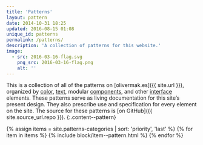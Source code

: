 ```yaml
---
title: 'Patterns'
layout: pattern
date: 2014-10-31 18:25
updated: 2016-08-15 01:08
unique_id: patterns
permalink: /patterns/
description: 'A collection of patterns for this website.'
image:
  - src: 2016-03-16-flag.svg
    png_src: 2016-03-16-flag.png
    alt: ''
---
```


This is a collection of all of the patterns on [olivermak.es]({{ site.url }}), organized by [color](/patterns/color/), [text](/patterns/text/), modular [components](/patterns/component/), and other [interface](/patterns/interface/) elements. These patterns serve as living documentation for this site’s present design. They also prescribe use and specification for every element on the site. The source for these patterns is [on GitHub]({{ site.source_url.repo }}).
{:.content--pattern}

<div class="pattern-index">
{% assign items = site.patterns-categories | sort: 'priority', 'last' %}
{% for item in items %}
{% include block/item--pattern.html %}
{% endfor %}
</div>
